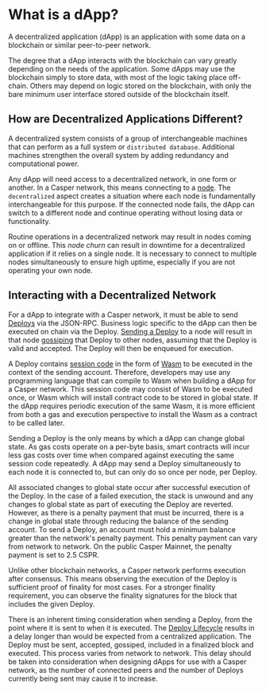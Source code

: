 # What is a dApp?

A decentralized application (dApp) is an application with some data on a blockchain or similar peer-to-peer network.

The degree that a dApp interacts with the blockchain can vary greatly depending on the needs of the application. Some dApps may use the blockchain simply to store data, with most of the logic taking place off-chain. Others may depend on logic stored on the blockchain, with only the bare minimum user interface stored outside of the blockchain itself.

## How are Decentralized Applications Different?

A decentralized system consists of a group of interchangeable machines that can perform as a full system or `distributed database`. Additional machines strengthen the overall system by adding redundancy and computational power.

Any dApp will need access to a decentralized network, in one form or another. In a Casper network, this means connecting to a [node](https://cspr.live/tools/peers). The `decentralized` aspect creates a situation where each node is fundamentally interchangeable for this purpose. If the connected node fails, the dApp can switch to a different node and continue operating without losing data or functionality.

Routine operations in a decentralized network may result in nodes coming on or offline. This *node churn* can result in downtime for a decentralized application if it relies on a single node. It is necessary to connect to multiple nodes simultaneously to ensure high uptime, especially if you are not operating your own node.

## Interacting with a Decentralized Network

For a dApp to integrate with a Casper network, it must be able to send [Deploys](/concepts/glossary/D/#deploy) via the JSON-RPC. Business logic specific to the dApp can then be executed on chain via the Deploy. [Sending a Deploy](/developers/dapps/sending-deploys/) to a node will result in that node [gossiping](/concepts/design/p2p/#communications-gossiping) that Deploy to other nodes, assuming that the Deploy is valid and accepted. The Deploy will then be enqueued for execution.

A Deploy contains [session code](/concepts/glossary/S/#session-code) in the form of [Wasm](/concepts/glossary/W/#webassembly) to be executed in the context of the sending account. Therefore, developers may use any programming language that can compile to Wasm when building a dApp for a Casper network. This session code may consist of Wasm to be executed once, or Wasm which will install contract code to be stored in global state. If the dApp requires periodic execution of the same Wasm, it is more efficient from both a gas and execution perspective to install the Wasm as a contract to be called later.

Sending a Deploy is the only means by which a dApp can change global state. As gas costs operate on a per-byte basis, smart contracts will incur less gas costs over time when compared against executing the same session code repeatedly. A dApp may send a Deploy simultaneously to each node it is connected to, but can only do so once per node, per Deploy.

All associated changes to global state occur after successful execution of the Deploy. In the case of a failed execution, the stack is unwound and any changes to global state as part of executing the Deploy are reverted. However, as there is a penalty payment that must be incurred, there is a change in global state through reducing the balance of the sending account. To send a Deploy, an account must hold a minimum balance greater than the network's penalty payment. This penalty payment can vary from network to network. On the public Casper Mainnet, the penalty payment is set to 2.5 CSPR.

Unlike other blockchain networks, a Casper network performs execution after consensus. This means observing the execution of the Deploy is sufficient proof of finality for most cases. For a stronger finality requirement, you can observe the finality signatures for the block that includes the given Deploy.

There is an inherent timing consideration when sending a Deploy, from the point where it is sent to when it is executed. The [Deploy Lifecycle](/concepts/deploy-and-deploy-lifecycle.md#execution-semantics-phases) results in a delay longer than would be expected from a centralized application. The Deploy must be sent, accepted, gossiped, included in a finalized block and executed. This process varies from network to network. This delay should be taken into consideration when designing dApps for use with a Casper network, as the number of connected peers and the number of Deploys currently being sent may cause it to increase.